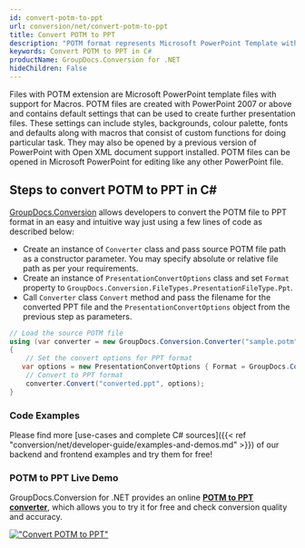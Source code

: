 ```yaml
---
id: convert-potm-to-ppt
url: conversion/net/convert-potm-to-ppt
title: Convert POTM to PPT
description: "POTM format represents Microsoft PowerPoint Template with .potm extension. Learn how to convert POTM to PPT file programmatically in C# language using GroupDocs.Conversion for .NET library."
keywords: Convert POTM to PPT in C#
productName: GroupDocs.Conversion for .NET
hideChildren: False
---
```


Files with POTM extension are Microsoft PowerPoint template files with support for Macros. POTM files are created with PowerPoint 2007 or above and contains default settings that can be used to create further presentation files. These settings can include styles, backgrounds, colour palette, fonts and defaults along with macros that consist of custom functions for doing particular task. They may also be opened by a previous version of PowerPoint with Open XML document support installed. POTM files can be opened in Microsoft PowerPoint for editing like any other PowerPoint file.

## Steps to convert POTM to PPT in C#

[GroupDocs.Conversion](https://products.groupdocs.com/conversion/net) allows developers to convert the POTM file to PPT format in an easy and intuitive way just using a few lines of code as described below:

* Create an instance of `Converter` class and pass source POTM file path as a constructor parameter. You may specify absolute or relative file path as per your requirements. 
* Create an instance of `PresentationConvertOptions` class and set `Format` property to `GroupDocs.Conversion.FileTypes.PresentationFileType.Ppt`.
* Call `Converter` class `Convert` method and pass the filename for the converted PPT file and the `PresentationConvertOptions` object from the previous step as parameters.

```csharp
// Load the source POTM file
using (var converter = new GroupDocs.Conversion.Converter("sample.potm"))
{
    // Set the convert options for PPT format
   var options = new PresentationConvertOptions { Format = GroupDocs.Conversion.FileTypes.PresentationFileType.Ppt };
    // Convert to PPT format
    converter.Convert("converted.ppt", options);
}
```

### Code Examples

Please find more [use-cases and complete C# sources]({{< ref "conversion/net/developer-guide/examples-and-demos.md" >}}) of our backend and frontend examples and try them for free!

### POTM to PPT Live Demo

GroupDocs.Conversion for .NET provides an online [**POTM to PPT converter**](https://products.groupdocs.app/conversion/potm-to-ppt), which allows you to try it for free and check conversion quality and accuracy.

[!["Convert POTM to PPT"](conversion/net/images/convert-to-ppt/convert-potm-to-ppt.png)](https://products.groupdocs.app/conversion/potm-to-ppt)